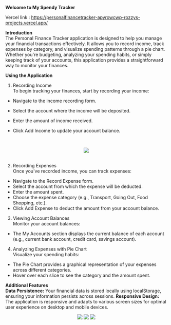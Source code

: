 **Welcome to My Spendy Tracker**

Vercel link : https://personalfinancetracker-apyrowcwp-rozzys-projects.vercel.app/

**Introduction** \
The Personal Finance Tracker application is designed to help you manage your financial transactions effectively. It allows you to record income, track expenses by category, and visualize spending patterns through a pie chart. Whether you're budgeting, analyzing your spending habits, or simply keeping track of your accounts, this application provides a straightforward way to monitor your finances.


**Using the Application**
 1. Recording Income\
To begin tracking your finances, start by recording your income:

- Navigate to the income recording form.
- Select the account where the income will be deposited.
- Enter the amount of income received.
- Click Add Income to update your account balance.

  <br />

<div align="center">
<img src="https://github.com/ro61zzy/personal_finance_tracker/blob/after_submission/web.webp" />
</div>

 <br /> 

2. Recording Expenses\
Once you've recorded income, you can track expenses:

- Navigate to the Record Expense form.
- Select the account from which the expense will be deducted.
- Enter the amount spent.
- Choose the expense category (e.g., Transport, Going Out, Food Shopping, etc.).
- Click Add Expense to deduct the amount from your account balance.

3. Viewing Account Balances\
Monitor your account balances:

- The My Accounts section displays the current balance of each account (e.g., current bank account, credit card, savings account).

4. Analyzing Expenses with Pie Chart\
Visualize your spending habits:

- The Pie Chart provides a graphical representation of your expenses across different categories.
- Hover over each slice to see the category and the amount spent.

**Additional Features**\
**Data Persistence:** Your financial data is stored locally using localStorage, ensuring your information persists across sessions.
**Responsive Design:** The application is responsive and adapts to various screen sizes for optimal user experience on desktop and mobile devices.
  <br />

<p align="center">
<img src="https://github.com/ro61zzy/personal_finance_tracker/blob/after_submission/phone_1.webp" />
<img src="https://github.com/ro61zzy/personal_finance_tracker/blob/after_submission/phone_2.webp" />
<img src="https://github.com/ro61zzy/personal_finance_tracker/blob/after_submission/phone_3.webp" />

</p>

 <br /> 
